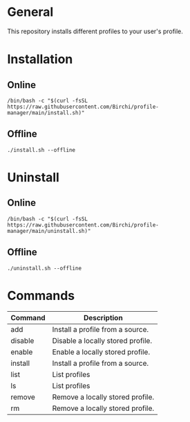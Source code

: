 # General
This repository installs different profiles to your user's profile.

# Installation
## Online
```
/bin/bash -c "$(curl -fsSL https://raw.githubusercontent.com/Birchi/profile-manager/main/install.sh)"
```
## Offline
```
./install.sh --offline
```

# Uninstall
## Online
```
/bin/bash -c "$(curl -fsSL https://raw.githubusercontent.com/Birchi/profile-manager/main/uninstall.sh)"
```

## Offline
```
./uninstall.sh --offline
```

# Commands
| Command      | Description                       |
| ------------ | --------------------------------- |
| add          | Install a profile from a source.  |
| disable      | Disable a locally stored profile. |
| enable       | Enable a locally stored profile.  |
| install      | Install a profile from a source.  |
| list         | List profiles                     |
| ls           | List profiles                     |
| remove       | Remove a locally stored profile.  |
| rm           | Remove a locally stored profile.  |